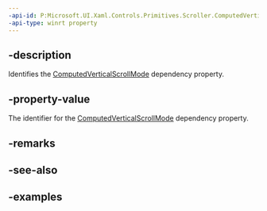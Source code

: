 ```yaml
---
-api-id: P:Microsoft.UI.Xaml.Controls.Primitives.Scroller.ComputedVerticalScrollModeProperty
-api-type: winrt property
---
```


## -description

Identifies the [ComputedVerticalScrollMode](scroller_computedverticalscrollmode.md) dependency property.

## -property-value

The identifier for the [ComputedVerticalScrollMode](scroller_computedverticalscrollmode.md) dependency property.

## -remarks

## -see-also

## -examples

